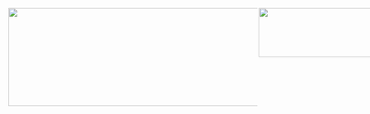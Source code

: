 <a href="https://www.linkedin.com/in/marlon-valbuena-98805519a?utm_source=share&utm_campaign=share_via&utm_content=profile&utm_medium=android_app"><img src="https://www.technox-ets.org/web/image/slide.channel/128/image_512/Front-End%20Development?unique=306ccea" width="1000" height="200" align="left"></a>

<div style="display: flex; gap: 0px;">
    <a href="https://www.linkedin.com/in/marlon-valbuena-98805519a?utm_source=share&utm_campaign=share_via&utm_content=profile&utm_medium=android_app">
        <img src="https://miro.medium.com/v2/resize:fit:1400/1*1HXCJCOpzKdmQI33ZrEIlg.png" width="500" height="100">
    </a>
    <a href="https://www.linkedin.com/in/marlon-valbuena-98805519a?utm_source=share&utm_campaign=share_via&utm_content=profile&utm_medium=android_app">
        <img src="https://user-images.githubusercontent.com/97989643/220242520-78dd8232-4416-461a-a8f1-6c0b3f5f357f.gif" width="500" height="100">
    </a>
</div>




